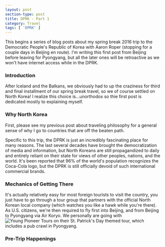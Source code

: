```yaml
---
layout: post
section-type: post
title: DPRK - Part 1
category: Travel
tags: [ 'DPRK' ]
---
```


This begins a series of blog posts about my spring break 2016 trip to the Democratic People's 
Republic of Korea with Aaron Roper (stopping for a couple days in Beijing en route). I'm writing
this first post from Beijing before leaving for Pyongyang, but all the later ones will be 
retroactive as we won't have internet access while in the DPRK. 

### Introduction

After Iceland and the Balkans, we obviously had to up the craziness for third and final
installment of our spring break travel, so we of course settled on North Korea! 
I realize this choice is...unorthodox so thie first post is dedicated mostly to explaining 
myself. 

### Why North Korea

First, please see my previous post about traveling philosophy for a general sense of why 
I go to countries that are off the beaten path. 

Specific to this trip, the DPRK is just an incredibly fascinating place for many reasons. 
The last several 
decades have brought the democratization of media and information, but North Koreans are
still propagandized to daily and entirely reliant on their state for views of other peoples,
nations, and the world.
It's been reported that 96% of the world's population recognizes the Coca-Cola logo, but
the DPRK is still officially devoid of such international commercial brands. 


### Mechanics of Getting There
It's actually relatively easy for most foreign tourists to visit the country, you 
just have to go through a tour group that partners with the official North Korean 
local company (which watches you like a hawk while you're there). As U.S. citizens, 
we're then required to fly first into Beijing, and from Beijing to Pyongyang via 
Air Koryo. We personally are going with 
![Young Pioneer Tours](http://www.youngpioneertours.com/) on their St. Patrick's Day
themed tour, which includes a pub crawl in Pyongyang. 

### Pre-Trip Happenings
